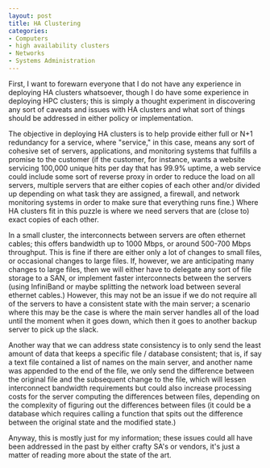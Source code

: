 ```yaml
--- 
layout: post
title: HA Clustering
categories:
- Computers
- high availability clusters
- Networks
- Systems Administration
---
```

First, I want to forewarn everyone that I do not have any experience in deploying HA clusters whatsoever, though I do have some experience in deploying HPC clusters; this is simply a thought experiment in discovering any sort of caveats and issues with HA clusters and what sort of things should be addressed in either policy or implementation.

The objective in deploying HA clusters is to help provide either full or N+1 redundancy for a service, where "service," in this case, means any sort of cohesive set of servers, applications, and monitoring systems that fulfills a promise to the customer (if the customer, for instance, wants a website servicing 100,000 unique hits per day that has 99.9% uptime, a web service could include some sort of reverse proxy in order to reduce the load on all servers, multiple servers that are either copies of each other and/or divided up depending on what task they are assigned, a firewall, and network monitoring systems in order to make sure that everything runs fine.)  Where HA clusters fit in this puzzle is where we need servers that are (close to) exact copies of each other.

In a small cluster, the interconnects between servers are often ethernet cables; this offers bandwidth up to 1000 Mbps, or around 500-700 Mbps throughput.  This is fine if there are either only a lot of changes to small files, or occasional changes to large files.  If, however, we are anticipating many changes to large files, then we will either have to delegate any sort of file storage to a SAN, or implement faster interconnects between the servers (using InfiniBand or maybe splitting the network load between several ethernet cables.)  However, this may not be an issue if we do not require all of the servers to have a consistent state with the main server; a scenario where this may be the case is where the main server handles all of the load until the moment when it goes down, which then it goes to another backup server to pick up the slack.

Another way that we can address state consistency is to only send the least amount of data that keeps a specific file / database consistent; that is, if say a text file contained a list of names on the main server, and another name was appended to the end of the file, we only send the difference between the original file and the subsequent change to the file, which will lessen interconnect bandwidth requirements but could also increase processing costs for the server computing the differences between files, depending on the complexity of figuring out the differences between files (it could be a database which requires calling a function that spits out the difference between the original state and the modified state.)

Anyway, this is mostly just for my information; these issues could all have been addressed in the past by either crafty SA's or vendors, it's just a matter of reading more about the state of the art.
